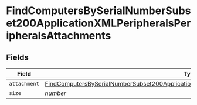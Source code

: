 # FindComputersBySerialNumberSubset200ApplicationXMLPeripheralsPeripheralsAttachments


## Fields

| Field                                                                                                                                                                                                                     | Type                                                                                                                                                                                                                      | Required                                                                                                                                                                                                                  | Description                                                                                                                                                                                                               | Example                                                                                                                                                                                                                   |
| ------------------------------------------------------------------------------------------------------------------------------------------------------------------------------------------------------------------------- | ------------------------------------------------------------------------------------------------------------------------------------------------------------------------------------------------------------------------- | ------------------------------------------------------------------------------------------------------------------------------------------------------------------------------------------------------------------------- | ------------------------------------------------------------------------------------------------------------------------------------------------------------------------------------------------------------------------- | ------------------------------------------------------------------------------------------------------------------------------------------------------------------------------------------------------------------------- |
| `attachment`                                                                                                                                                                                                              | [FindComputersBySerialNumberSubset200ApplicationXMLPeripheralsPeripheralsAttachmentsAttachment](../../models/operations/findcomputersbyserialnumbersubset200applicationxmlperipheralsperipheralsattachmentsattachment.md) | :heavy_minus_sign:                                                                                                                                                                                                        | N/A                                                                                                                                                                                                                       |                                                                                                                                                                                                                           |
| `size`                                                                                                                                                                                                                    | *number*                                                                                                                                                                                                                  | :heavy_minus_sign:                                                                                                                                                                                                        | N/A                                                                                                                                                                                                                       | 1                                                                                                                                                                                                                         |